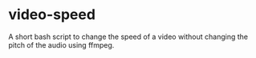 # video-speed
A short bash script to change the speed of a video without changing the pitch of the audio using ffmpeg.
